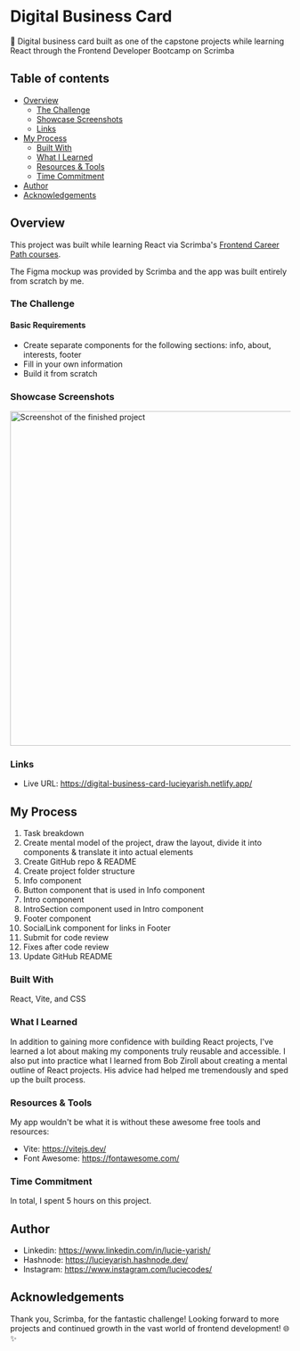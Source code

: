 # Digital Business Card
📇 Digital business card built as one of the capstone projects while learning React through the Frontend Developer Bootcamp on Scrimba

## Table of contents

- [Overview](#overview)
  - [The Challenge](#the-challenge)
  - [Showcase Screenshots](#showcase-screenshots)
  - [Links](#links)
- [My Process](#my-process)
  - [Built With](#built-with)
  - [What I Learned](#what-i-learned)
  - [Resources & Tools](#resources-and-tools)
  - [Time Commitment](#time-commitment)
- [Author](#author)
- [Acknowledgements](#acknowledgements)

## Overview

This project was built while learning React via Scrimba's [Frontend Career Path courses](https://scrimba.com/learn/frontend).

The Figma mockup was provided by Scrimba and the app was built entirely from scratch by me.

### The Challenge

#### Basic Requirements

- Create separate components for the following sections: info, about, interests, footer
- Fill in your own information
- Build it from scratch

### Showcase Screenshots

<img width="600" alt="Screenshot of the finished project" src="https://github.com/lucieyarish/digital-business-card/assets/79669599/95832318-acf6-40f4-a5e2-252e79b77fab">


### Links

- Live URL: https://digital-business-card-lucieyarish.netlify.app/

## My Process

1. Task breakdown
2. Create mental model of the project, draw the layout, divide it into components & translate it into actual elements
3. Create GitHub repo & README
4. Create project folder structure
5. Info component
6. Button component that is used in Info component
7. Intro component
8. IntroSection component used in Intro component
9. Footer component
10. SocialLink component for links in Footer
14. Submit for code review
15. Fixes after code review
16. Update GitHub README

### Built With

React, Vite, and CSS

### What I Learned

In addition to gaining more confidence with building React projects, I've learned a lot about making my components truly reusable and accessible. I also put into practice what I learned from Bob Ziroll about creating a mental outline of React projects. His advice had helped me tremendously and sped up the built process.

### Resources & Tools

My app wouldn't be what it is without these awesome free tools and resources:
- Vite: https://vitejs.dev/
- Font Awesome: https://fontawesome.com/

### Time Commitment

In total, I spent 5 hours on this project.

## Author

- Linkedin: https://www.linkedin.com/in/lucie-yarish/
- Hashnode: https://lucieyarish.hashnode.dev/
- Instagram: https://www.instagram.com/luciecodes/

## Acknowledgements

Thank you, Scrimba, for the fantastic challenge! Looking forward to more projects and continued growth in the vast world of frontend development! 🌐✨
